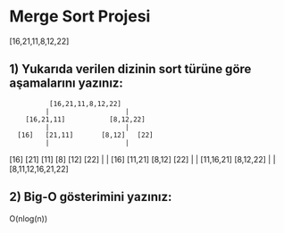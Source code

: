# Merge Sort Projesi
[16,21,11,8,12,22]
## 1) Yukarıda verilen dizinin sort türüne göre aşamalarını yazınız:
              [16,21,11,8,12,22]
             |                   |
        [16,21,11]           [8,12,22]
             |                   |
      [16]   [21,11]       [8,12]   [22]
             |                   |
   [16]   [21]   [11]    [8]   [12]   [22]
             |                   |
      [16]   [11,21]       [8,12]   [22]
             |                   |
        [11,16,21]           [8,12,22]
             |                   |
              [8,11,12,16,21,22]
## 2) Big-O gösterimini yazınız:
  O(nlog(n))              